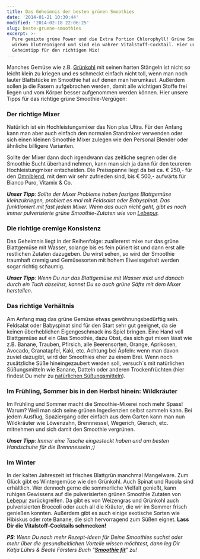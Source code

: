 ```yaml
---
title: Das Geheimnis der besten grünen Smoothies
date: '2014-01-21 10:30:44'
modified: '2014-02-18 22:06:25'
slug: beste-gruene-smoothies
excerpt: >-
  Pure gemixte grüne Power und die Extra Portion Chlorophyll! Grüne Smoothies
  wirken blutreinigend und sind ein wahrer Vitalstoff-Cocktail. Hier unser
  Geheimtipp für den richtigen Mix!
---
```


Manches Gemüse wie z.B. [Grünkohl](https://www.veganblatt.com/gruenkohl) mit seinen harten Stängeln ist nicht so leicht klein zu kriegen und es schmeckt einfach nicht toll, wenn man noch lauter Blattstücke im Smoothie hat auf denen man herumkaut. Außerdem sollen ja die Fasern aufgebrochen werden, damit alle wichtigen Stoffe frei liegen und vom Körper besser aufgenommen werden können. Hier unsere Tipps für das richtige grüne Smoothie-Vergügen:

### Der richtige Mixer

Natürlich ist ein Hochleistungsmixer das Non plus Ultra. Für den Anfang kann man aber auch einfach den normalen Standmixer verwenden oder sich einen kleinen Smoothie Mixer zulegen wie den Personal Blender oder ähnliche billigere Varianten.

Sollte der Mixer dann doch irgendwann das zeitliche segnen oder die Smoothie Sucht überhand nehmen, kann man sich ja dann für den teureren Hochleistungmixer entscheiden. Die Preisspanne liegt da bei ca. € 250,- für den [Omniblend](https://www.veganblatt.com/omniblend), mit dem wir sehr zufrieden sind, bis € 500,- aufwärts für Bianco Puro, Vitamix & Co.

_**Unser Tipp**: Sollte der Mixer Probleme haben fasriges Blattgemüse kleinzukriegen, probiert es mal mit Feldsalat oder Babyspinat. Das funktioniert mit fast jedem Mixer. Wenn das auch nicht geht, gibt es noch immer pulverisierte grüne Smoothie-Zutaten wie von [Lebepur](http://www.lebepur.com/Shop/)._

### Die richtige cremige Konsistenz

Das Geheimnis liegt in der Reihenfolge: zuallererst mixe nur das grüne Blattgemüse mit Wasser, solange bis es fein püriert ist und dann erst alle restlichen Zutaten dazugeben. Du wirst sehen, so wird der Smoothie traumhaft cremig und Gemüsesorten mit hohem Eiweissgehalt werden sogar richtig schaumig.

_**Unser Tipp**: Wenn Du nur das Blattgemüse mit Wasser mixt und danach durch ein Tuch abseihst, kannst Du so auch grüne Säfte mit dem Mixer herstellen._

### Das richtige Verhältnis

Am Anfang mag das grüne Gemüse etwas gewöhnungsbedürftig sein. Feldsalat oder Babyspinat sind für den Start sehr gut geeignet, da sie keinen überheblichen Eigengeschmack ins Spiel bringen. Eine Hand voll Blattgemüse auf ein Glas Smoothie, dazu Obst, das sich gut mixen lässt wie z.B. Banane, Trauben, Pfirsich, alle Beerensorten, Orange, Aprikosen, Avocado, Granatapfel, Kaki, etc. Achtung bei Äpfeln: wenn man davon zuviel dazugibt, wird der Smoothies eher zu einem Brei. Wenn noch zusätzliche Süße hineingezaubert werden soll, versuch´s mit natürlichen Süßungsmitteln wie Banane, Datteln oder anderen Trockenfrüchten (hier findest Du mehr zu [natürlichen Süßungsmitteln](https://www.veganblatt.com/statt-zucker)).

### Im Frühling, Sommer bis in den Herbst hinein: Wildkräuter

Im Frühling und Sommer macht die Smoothie-Mixerei noch mehr Spass! Warum? Weil man sich seine grünen Ingedienzien selbst sammeln kann. Bei jedem Ausflug, Spaziergang oder einfach aus dem Garten kann man nun Wildkräuter wie Löwenzahn, Brennnessel, Wegerich, Giersch, etc. mitnehmen und sich damit den Smoothie vergrünen.

_**Unser Tipp**: Immer eine Tasche eingesteckt haben und am besten Handschuhe für die Brennnesseln ;)_

### Im Winter

In der kalten Jahreszeit ist frisches Blattgrün manchmal Mangelware. Zum Glück gibt es Wintergemüse wie den Grünkohl. Auch Spinat und Rucola sind erhältlich. Wer dennoch gerne die sommerliche Vielfalt genießt, kann ruhigen Gewissens auf die pulverisierten grünen Smoothie Zutaten von [Lebepur](http://www.lebepur.com/) zurückgreifen. Da gibt es von Weizengras und Grünkohl auch pulverisierten Broccoli oder auch all die Kräuter, die wir im Sommer frisch genießen konnten. Außerdem gibt es auch einige exotische Sorten wie Hibiskus oder rote Banane, die sich hervorragend zum Süßen eignet. **Lass Dir die Vitalstoff-Cocktails schmecken!**

_**[<!-- Image removed (no copyright): gruene-smoothies-640x236.jpg -->](https://www.veganblatt.com/i/gruene-smoothies.jpg)PS**: Wenn Du nach mehr Rezept-Ideen für Deine Smoothies suchst oder mehr über die gesundheitlichen Vorteile wissen möchtest, dann leg Dir Katja Lührs & Beate Försters Buch "**[Smoothie fit](http://nietsch.de/smoothie-p-11213.html)**" zu!_
